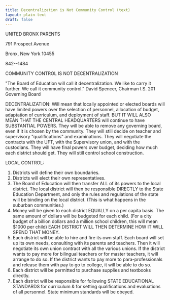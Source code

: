 ```yaml
---
title: Decentralization is Not Community Control (text)
layout: plain-text
draft: false
---
```


UNITED BRONX PARENTS

791 Prospect Avenue

Bronx, New York 10455

842--1484

COMMUNITY CONTROL IS NOT DECENTRALIZATION

"The Board of Education will call it decentralization. We like to carry it further. We call it community control." 
David Spencer, Chairman
I.S. 201 Governing Board

DECENTRALIZATION: Will mean that locally appointed or elected boards will have limited powers over the selection of personnel, allocation of budget, adaptation of curriculum, and deployment of staff. BUT IT WILL ALSO MEAN THAT THE CENTRAL HEADQUARTERS will continue to have SUBSTANTIAL POWERS. They will be able to remove any governing board, even if it is chosen by the community. They will still decide on teacher and supervisory "qualifications" and examinations. They will negotiate the contracts with the UFT, with the Supervisory union, and with the custodians. They will have final powers over budget, deciding how much each district should get. They will still control school construction.

LOCAL CONTROL: 
1. Districts will define their own boundaries.
2. Districts will elect their own representatives.
3. The Board of Education will then transfer ALL of its powers to the local district. The local district will then be responsible DIRECTLY to the State Education Department, and only the rules and regulations of the state will be binding on the local district. (This is what happens in the suburban communities.)
4. Money will be given to each district EQUALLY on a per capita basis. The same amount of dollars will be budgeted for each child. (For a city budget of a billion dollars and a million school children, this will mean $1000 per child) EACH DISTRICT WILL THEN DETERMINE HOW IT WILL SPEND THAT MONEY.
5. Each district will be able to hire and fire its own staff. Each board will set up its own needs, consulting with its parents and teachers. Then it will negotiate its own union contract with all the various unions. If the district wants to pay more for bilingual teachers or for master teachers, it will arrange to do so. If the district wants to pay more to para-professionals and release them with pay to go to college, it will be able to do so.
6. Each district will be permitted to purchase supplies and textbooks directly.
7. Each district will be responsible for following STATE EDUCATIONAL STANDARDS for curriculum & for setting qualifications and evaluations of all personnel. State minimum standards will be obeyed.

